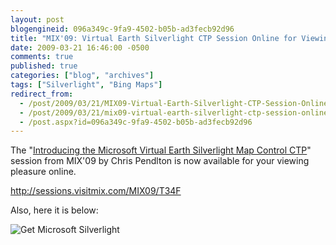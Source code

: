 ```yaml
---
layout: post
blogengineid: 096a349c-9fa9-4502-b05b-ad3fecb92d96
title: "MIX'09: Virtual Earth Silverlight CTP Session Online for Viewing"
date: 2009-03-21 16:46:00 -0500
comments: true
published: true
categories: ["blog", "archives"]
tags: ["Silverlight", "Bing Maps"]
redirect_from: 
  - /post/2009/03/21/MIX09-Virtual-Earth-Silverlight-CTP-Session-Online-For-Viewing
  - /post/2009/03/21/mix09-virtual-earth-silverlight-ctp-session-online-for-viewing
  - /post.aspx?id=096a349c-9fa9-4502-b05b-ad3fecb92d96
---
```

<!-- more -->

The "<a href="http://sessions.visitmix.com/MIX09/T34F">Introducing the Microsoft Virtual Earth Silverlight Map Control CTP</a>" session from MIX'09 by Chris Pendlton is now available for your viewing pleasure online.

<a href="http://sessions.visitmix.com/MIX09/T34F">http://sessions.visitmix.com/MIX09/T34F</a>

Also, here it is below:


<object width="960" height="540" data="data:application/x-silverlight-2," type="application/x-silverlight-2">
<param name="source" value="http://sessions.visitmix.com/Skins/mixvideos/Styles/players/VideoPlayer2009_02_11.xap" />
<param name="initParams" value="m=http://mschannel9.vo.msecnd.net/o9/mix/09/wmv-hq/t34f.wmv,autostart=false,autohide=true,showembed=true, thumbnail=http://sessions.visitmix.com/Skins/mixvideos/Styles/players/VideoPlayer2009_02_11.xap, postid=0" />
<param name="background" value="#00FFFFFF" /> <a style="text-decoration: none;" href="http://go.microsoft.com/fwlink/?LinkID=124807"> <img style="border-style: none" src="http://go.microsoft.com/fwlink/?LinkId=108181" alt="Get Microsoft Silverlight" /> </a>
</object>
